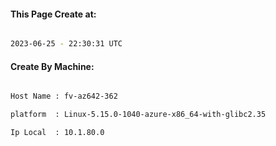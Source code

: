 
   
#### This Page Create at:

```bash

2023-06-25 - 22:30:31 UTC

```

#### Create By Machine:

```bash

Host Name : fv-az642-362

platform  : Linux-5.15.0-1040-azure-x86_64-with-glibc2.35

Ip Local  : 10.1.80.0

```

